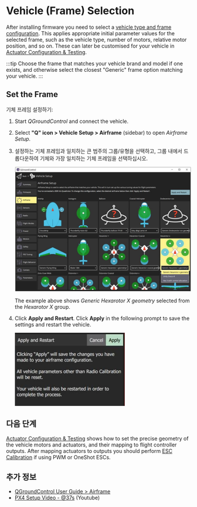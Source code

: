# Vehicle (Frame) Selection

After installing firmware you need to select a [vehicle type and frame configuration](../airframes/airframe_reference.md).
This applies appropriate initial parameter values for the selected frame, such as the vehicle type, number of motors, relative motor position, and so on.
These can later be customised for your vehicle in [Actuator Configuration & Testing](../config/actuators.md).

:::tip
Choose the frame that matches your vehicle brand and model if one exists, and otherwise select the closest "Generic" frame option matching your vehicle.
:::

## Set the Frame

기체 프레임 설정하기:

1. Start _QGroundControl_ and connect the vehicle.

2. Select **"Q" icon > Vehicle Setup > Airframe** (sidebar) to open _Airframe Setup_.

3. 설정하는 기체 프레임과 일치하는 큰 범주의 그룹/유형을 선택하고, 그룹 내에서 드롭다운하여 기체와 가장 일치하는 기체 프레임을 선택하십시오.

   ![Selecting generic hexarotor X frame in QGroundControl](../../assets/qgc/setup/airframe/airframe_px4.jpg)

   The example above shows _Generic Hexarotor X geometry_ selected from the _Hexarotor X_ group.

4. Click **Apply and Restart**.
   Click **Apply** in the following prompt to save the settings and restart the vehicle.

   <img src="../../assets/qgc/setup/airframe/airframe_px4_apply_prompt.jpg" width="300px" title="Apply airframe selection prompt" />

## 다음 단계

[Actuator Configuration & Testing](../config/actuators.md) shows how to set the precise geometry of the vehicle motors and actuators, and their mapping to flight controller outputs.
After mapping actuators to outputs you should perform [ESC Calibration](../advanced_config/esc_calibration.md) if using PWM or OneShot ESCs.

## 추가 정보

- [QGroundControl User Guide > Airframe](https://docs.qgroundcontrol.com/master/en/qgc-user-guide/setup_view/airframe.html)
- [PX4 Setup Video - @37s](https://youtu.be/91VGmdSlbo4?t=35s) (Youtube)
